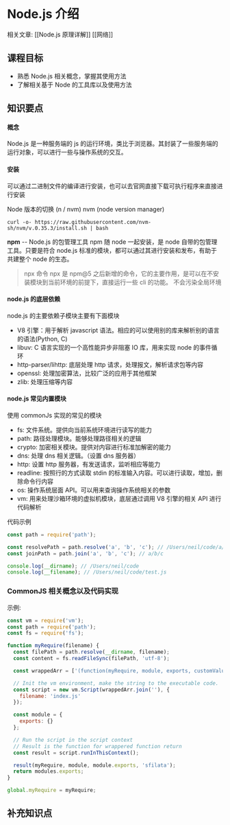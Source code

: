 # Node.js 介绍
相关文章: [[Node.js 原理详解]] [[网络]]

## 课程目标

- 熟悉 Node.js 相关概念，掌握其使用方法
- 了解相关基于 Node 的工具库以及使用方法

## 知识要点

#### 概念

Node.js 是一种服务端的 js 的运行环境，类比于浏览器。其封装了一些服务端的运行对象，可以进行一些与操作系统的交互。

#### 安装

可以通过二进制文件的编译进行安装，也可以去官网直接下载可执行程序来直接进行安装

Node 版本的切换 (n / nvm)
nvm (node version manager)

```shell
curl -o- https://raw.githubusercontent.com/nvm-sh/nvm/v.0.35.3/install.sh | bash
```

**npm** -- Node.js 的包管理工具
npm 随 node 一起安装，是 node 自带的包管理工具。只要是符合 node.js 标准的模块，都可以通过其进行安装和发布，有助于共建整个 node 的生态。

> npx 命令
> npx 是 npm@5 之后新增的命令，它的主要作用，是可以在不安装模块到当前环境的前提下，直接运行一些 cli 的功能。
> 不会污染全局环境

#### node.js 的底层依赖

node.js 的主要依赖子模块主要有下面模块

- V8 引擎：用于解析 javascript 语法。相应的可以使用别的库来解析别的语言的语法(Python, C)
- libuv: C 语言实现的一个高性能异步非阻塞 IO 库，用来实现 node 的事件循环
- http-parser/lihttp: 底层处理 http 请求，处理报文，解析请求包等内容
- openssl: 处理加密算法，比较广泛的应用于其他框架
- zlib: 处理压缩等内容

#### node.js 常见内置模块

使用 commonJs 实现的常见的模块

- fs: 文件系统。提供向当前系统环境进行读写的能力
- path: 路径处理模块。能够处理路径相关的逻辑
- crypto: 加密相关模块。提供对内容进行标准加解密的能力
- dns: 处理 dns 相关逻辑。（设置 dns 服务器）
- http: 设置 http 服务器，有发送请求，监听相应等能力
- readline: 按照行的方式读取 stdin 的标准输入内容。可以进行读取，增加，删除命令行内容
- os: 操作系统层面 API。可以用来查询操作系统相关的参数
- vm: 用来处理沙箱环境的虚拟机模块，底层通过调用 V8 引擎的相关 API 进行代码解析

代码示例

```js
const path = require('path');

const resolvePath = path.resolve('a', 'b', 'c'); // /Users/neil/code/a/b/c
const joinPath = path.join('a', 'b', 'c'); // a/b/c

console.log(__dirname); // /Users/neil/code
console.log(__filename); // /Users/neil/code/test.js
```

### CommonJS 相关概念以及代码实现

示例:

```js
const vm = require('vm');
const path = require('path');
const fs = require('fs');

function myRequire(filename) {
  const filePath = path.resolve(__dirname, filename);
  const content = fs.readFileSync(filePath, 'utf-8');

  const wrappedArr = ['(function(myRequire, module, exports, customValue)) {', content, '})'];

  // Init the vm environment, make the string to the executable code.
  const script = new vm.Script(wrappedArr.join(''), {
    filename: 'index.js'
  });

  const module = {
    exports: {}
  };

  // Run the script in the script context
  // Result is the function for wrappered function return
  const result = script.runInThisContext();

  result(myRequire, module, module.exports, 'sfilata');
  return modules.exports;
}

global.myRequire = myRequire;
```

## 补充知识点
